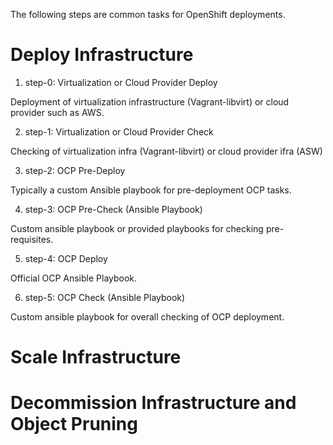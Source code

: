 The following steps are common tasks for OpenShift deployments.

# Deploy Infrastructure

1. step-0: Virtualization or Cloud Provider Deploy

 Deployment of virtualization infrastructure (Vagrant-libvirt) or cloud provider
 such as AWS.

2. step-1: Virtualization or Cloud Provider Check

 Checking of virtualization infra (Vagrant-libvirt) or cloud provider ifra (ASW)

3. step-2: OCP Pre-Deploy 

 Typically a custom Ansible playbook for pre-deployment OCP tasks.

4. step-3: OCP Pre-Check (Ansible Playbook)

 Custom ansible playbook or provided playbooks for checking pre-requisites.

5. step-4: OCP Deploy 

 Official OCP Ansible Playbook.

6. step-5: OCP Check (Ansible Playbook)

 Custom ansible playbook for overall checking of OCP deployment.

# Scale Infrastructure

# Decommission Infrastructure and Object Pruning
